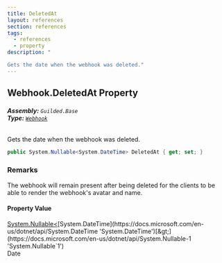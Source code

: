 ```yaml
---
title: DeletedAt
layout: references
section: references
tags:
  - references
  - property
description: "

Gets the date when the webhook was deleted."
---
```


## Webhook.DeletedAt Property
###### **Assembly:** `Guilded.Base`<br/>**Type:** [`Webhook`](Webhook.md 'Guilded.Base.Servers.Webhook')

Gets the date when the webhook was deleted.

```csharp
public System.Nullable<System.DateTime> DeletedAt { get; set; }
```

### Remarks
  
The webhook will remain present after being deleted for the clients to be able to render the webhook's avatar and name.

#### Property Value
[System.Nullable&lt;](https://docs.microsoft.com/en-us/dotnet/api/System.Nullable-1 'System.Nullable`1')[System.DateTime](https://docs.microsoft.com/en-us/dotnet/api/System.DateTime 'System.DateTime')[&gt;](https://docs.microsoft.com/en-us/dotnet/api/System.Nullable-1 'System.Nullable`1')  
Date